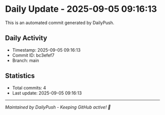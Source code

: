 # Daily Update - 2025-09-05 09:16:13

This is an automated commit generated by DailyPush.

## Daily Activity
- Timestamp: 2025-09-05 09:16:13
- Commit ID: bc3efef7
- Branch: main

## Statistics
- Total commits: 4
- Last update: 2025-09-05 09:16:13

---
*Maintained by DailyPush - Keeping GitHub active! 🚀*
